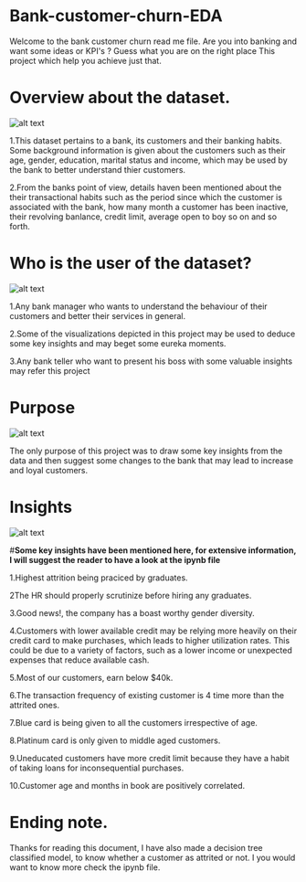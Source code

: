# Bank-customer-churn-EDA

Welcome to the bank customer churn read me file. Are you into banking and want some ideas or KPI's ? Guess what you are on the right place
This project which help you achieve just that.

# Overview about the dataset.

![alt text](https://th.bing.com/th/id/R.fdc478d1509cf1003be684703d84ceb7?rik=244TCjt%2fnTQZIA&riu=http%3a%2f%2fdontmesswithtaxes.typepad.com%2f.a%2f6a00d8345157c669e201bb09511bd9970d-800wi&ehk=yTFZ8r3ZCceNh6HxcA3WxuWBY7q%2bnQAwpmPPM0vK2YA%3d&risl=&pid=ImgRaw&r=0)

1.This dataset pertains to a bank, its customers and their banking habits. Some background information is given about the customers such
as their age, gender, education, marital status and income, which may be used by the bank to better understand thier customers.

2.From the banks point of view, details haven been mentioned about the their transactional habits such as the period since which the customer is associated with the bank, how many month a customer has been inactive, their revolving banlance, credit limit, average open to boy so on and so forth.	

# Who is the user of the dataset?
![alt text](https://drupal-prd.unionbank.com/assets/styles/extra_large/public/image/personal/digital-banking/personal-digital-banking-man-on-ipad_min.jpg?itok=IJ9QeHAa)

1.Any bank manager who wants to understand the behaviour of their customers and better their services in general. 

2.Some of the visualizations depicted in this project may be used to deduce some key insights and may beget some eureka moments.

3.Any bank teller who want to present his boss with some valuable insights may refer this project

# Purpose

![alt text](https://cdn.searchenginejournal.com/wp-content/uploads/2016/06/Depositphotos_72102967_m-2015-380x398.jpg)

The only purpose of this project was to draw some key insights from the data and then suggest some changes to the bank that may lead to increase and loyal customers.

# Insights

![alt text](https://th.bing.com/th/id/OIP.MYCaMZgPL1uKfItltjygagHaHa?pid=ImgDet&rs=1)

#**Some key insights have been mentioned here, for extensive information, I will suggest the reader to have a look at the ipynb file**

1.Highest attrition being praciced by graduates.

2The HR should properly scrutinize before hiring any graduates.

3.Good news!, the company has a boast worthy gender diversity.

4.Customers with lower available credit may be relying more heavily on their credit card to make purchases, which leads to higher utilization rates. This could be due to a variety of factors, such as a lower income or unexpected expenses that reduce available cash.

5.Most of our customers, earn below $40k.

6.The transaction frequency of existing customer is 4 time more than the attrited ones.

7.Blue card is being given to all the customers irrespective of age.

8.Platinum card is only given to middle aged customers.

9.Uneducated customers have more credit limit because they have a habit of taking loans for inconsequential purchases.

10.Customer age and months in book are positively correlated.

# Ending note.

Thanks for reading this document, I have also made a decision tree classified model, to know whether a customer as attrited or not. I you would want to know more check the ipynb file.